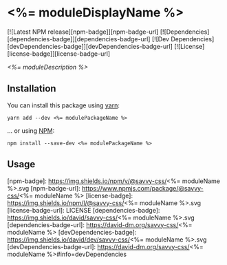 # <%= moduleDisplayName %>

[![Latest NPM release][npm-badge]][npm-badge-url]
[![Dependencies][dependencies-badge]][dependencies-badge-url]
[![Dev Dependencies][devDependencies-badge]][devDependencies-badge-url]
[![License][license-badge]][license-badge-url]

_<%= moduleDescription %>_

## Installation

You can install this package using [yarn](https://yarnpkg.com/en/docs/install):

```shell
yarn add --dev <%= modulePackageName %>
```

... or using [NPM](https://docs.npmjs.com/getting-started/installing-node):

```shell
npm install --save-dev <%= modulePackageName %>
```

## Usage


[npm-badge]: https://img.shields.io/npm/v/@savvy-css/<%= moduleName %>.svg
[npm-badge-url]: https://www.npmjs.com/package/@savvy-css/<%= moduleName %>
[license-badge]: https://img.shields.io/npm/l/@savvy-css/<%= moduleName %>.svg
[license-badge-url]: LICENSE
[dependencies-badge]: https://img.shields.io/david/savvy-css/<%= moduleName %>.svg
[dependencies-badge-url]: https://david-dm.org/savvy-css/<%= moduleName %>
[devDependencies-badge]: https://img.shields.io/david/dev/savvy-css/<%= moduleName %>.svg
[devDependencies-badge-url]: https://david-dm.org/savvy-css/<%= moduleName %>#info=devDependencies

